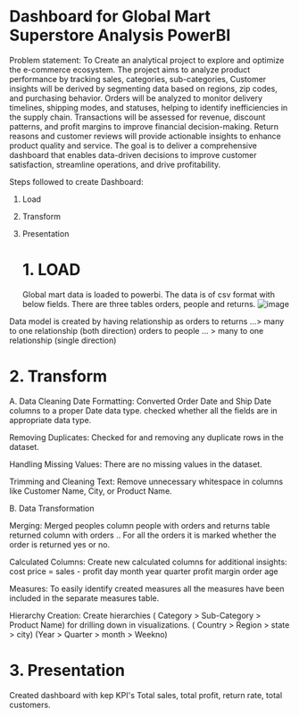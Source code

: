# Dashboard for Global Mart Superstore Analysis PowerBI


Problem statement: To Create an analytical project to explore and optimize the e-commerce ecosystem. The project aims to analyze product performance by tracking sales, categories, sub-categories,  Customer insights will be derived by segmenting data based on regions, zip codes, and purchasing behavior. Orders will be analyzed to monitor delivery timelines, shipping modes, and statuses, helping to identify inefficiencies in the supply chain. Transactions will be assessed for revenue, discount patterns, and profit margins to improve financial decision-making. Return reasons and customer reviews will provide actionable insights to enhance product quality and service. The goal is to deliver a comprehensive dashboard that enables data-driven decisions to improve customer satisfaction, streamline operations,
and drive profitability.

Steps followed to create Dashboard:

1. Load
2. Transform
3. Presentation


   # 1. LOAD
    Global mart data is loaded to powerbi. The data is of csv format with below fields. There are three tables orders, people and returns.
![image](https://github.com/user-attachments/assets/289644e8-186c-40f8-9fcb-778eb28c6b7b)

Data model is created by having relationship as orders to returns ...> many to one relationship (both direction)
                                                orders to people ... > many to one relationship (single direction)


# 2. Transform

A. Data Cleaning
Date Formatting:
Converted Order Date and Ship Date columns to a proper Date data type.
checked whether all the fields are in appropriate data type.

Removing Duplicates:
Checked for and removing any duplicate rows in the dataset.

Handling Missing Values:
There are no missing values in the dataset.

Trimming and Cleaning Text:
Remove unnecessary whitespace in columns like Customer Name, City, or Product Name.


B. Data Transformation

Merging:
Merged peoples column people with orders and returns table returned column with orders .. For all the orders it is marked whether the order is returned yes or no.

Calculated Columns:
Create new calculated columns for additional insights:
cost price  =  sales - profit
day
month
year
quarter
profit margin
order age

Measures:
To easily identify created measures all the measures have been included in the separate measures table.


Hierarchy Creation:
Create hierarchies ( Category > Sub-Category > Product Name) for drilling down in visualizations.
                   ( Country > Region >  state >  city)
                   (Year >  Quarter > month > Weekno)
                   

# 3. Presentation

Created dashboard with kep KPI's Total sales, total profit, return rate, total customers.




